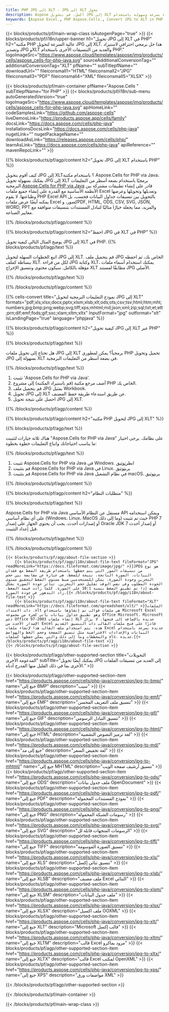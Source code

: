 ```yaml
---
title: PHP JPG إلى XLT - JPG إلى XLT محول
description: Aspose اكسل. قم بتحويل JPG إلى XLT بسرعة وسهولة باستخدام Aspose.Cells. PHP JPG إلى XLT. PHP احفظ JPG إلى XLT. احفظ JPG كـ XLT باستخدام PHP.
keywords: [Aspose Excel., PHP Aspose.Cells., Convert JPG to XLT in PHP., Save JPG to XLT using PHP., PHP JPG to XLT saveformat., JPG to XLT Converter., PHP Save JPG as XLT]
---
```

{{< blocks/products/pf/main-wrap-class isAutogenPage="true" >}}
{{< blocks/products/pf/i18n/upper-banner h1="تحويل JPG إلى XLT في PHP" h2="مكتبة PHP عالية السرعة لتحويل JPG إلى XLT. هذا حل برمجي احترافي لاستيراد وتصدير JPG وXLT والعديد من التنسيقات الأخرى باستخدام PHP." logoImageSrc="https://www.aspose.cloud/templates/aspose/img/products/cells/aspose_cells-for-php-java.svg" sourceAdditionalConversionTag="" additionalConversionTag="XLT" pfName="" subTitlepfName="" downloadUrl="" fileiconsmall1="HTML" fileiconsmall2="JPG" fileiconsmall3="PDF" fileiconsmall4="XML" fileiconsmall5="XLSX" >}}

{{< blocks/products/pf/main-container pfName="Aspose.Cells " subTitlepfName="for PHP" >}}
{{< blocks/products/pf/i18n/sub-menu autoGeneratedVersion="true" logoImageSrc="https://www.aspose.cloud/templates/aspose/img/products/cells/aspose_cells-for-php-java.svg" apiHomeLink="" codeSamplesLink="https://github.com/aspose-cells" liveDemosLink="https://products.aspose.app/cells/family" docsLink="https://docs.aspose.com/cells/php-java" installationsDocsLink="https://docs.aspose.com/cells/php-java" nugetLink="" nugetPackageName="" downloadAsLink="https://releases.aspose.com/cells/php/" learnAsLink="https://docs.aspose.com/cells/php-java" apiReference="" mavenRepoLink="" >}}


{{% blocks/products/pf/agp/content h2="تحويل JPG إلى XLT باستخدام PHP" %}}

كيف أقوم بتحويل JPG إلى XLT؟ باستخدام مكتبة Aspose.Cells for PHP via Java، يمكنك بسهولة تحويل JPG إلى XLT برمجيًا باستخدام بضعة أسطر من التعليمات البرمجية.[Aspose.Cells for PHP via Java](https://products.aspose.com/cells/php-java/) قادر على إنشاء تطبيقات مشتركة بين الأنظمة الأساسية مع القدرة على إنشاء جميع ملفات Excel وتعديلها وتحويلها وعرضها وطباعتها. لا يقوم PHP Excel API بالتحويل بين تنسيقات جداول البيانات فحسب، بل يمكنه أيضًا عرض ملفات Excel كصور، وPDF, HTML, ODS, CSV, SVG, JSON, WORD, PPT والمزيد، مما يجعله خيارًا مثاليًا لتبادل المستندات بتنسيقات متوافقة مع معايير الصناعة.
 
{{% /blocks/products/pf/agp/content %}}

{{% blocks/products/pf/agp/content h2="احفظ JPG في XLT في PHP" %}}

يوضح المثال التالي كيفية تحويل JPG إلى XLT في PHP.
{{% blocks/products/pf/agp/text %}}

اتبع الخطوات السهلة لتحويل JPG إلى XLT. قم بتحميل ملف JPG الخاص بك، ثم احفظه ببساطة كملف XLT. لكل من قراءة JPG وكتابة XLT، يمكنك استخدام أسماء ملفات مؤهلة بالكامل. سيكون محتوى وتنسيق الإخراج XLT مطابقًا لمستند JPG الأصلي.

{{% /blocks/products/pf/agp/text %}}

{{% /blocks/products/pf/agp/content %}}

{{% cells-convert title="نموذج التعليمات البرمجية لتحويل JPG إلى XLT" formats="pdf;xls;xlsx;docx;pptx;xlsm;xlsb;xlt;ods;ots;csv;tsv;html;htm;mht;numbers;jpg;bmp;png;webp;svg;tiff;xps;mhtml;md;json;xml;zip;sql;txt;et;ett;prn;dif;emf;fods;gif;sxc;xlam;xltm;xltx" InputFormat="jpg" outformat="xlt" IsLandingPage="true" language="phpjava" %}}

{{% blocks/products/pf/agp/content h2="كيفية تحويل JPG إلى XLT عبر PHP" %}}

{{% blocks/products/pf/agp/text %}}

هل تحتاج إلى تحويل ملفات JPG إلى XLT برمجياً؟ يمكن لمطوري PHP تحميل وتحويل JPG بسهولة إلى XLT في بضعة أسطر من التعليمات البرمجية.

{{% /blocks/products/pf/agp/text %}}

1.  تثبيت 'Aspose.Cells for PHP via Java'.
1.  أضف مرجع مكتبة (قم باستيراد المكتبة) إلى مشروع PHP الخاص بك.
1.  قم بتحميل ملف JPG بمثيل Workbook.
1.  تحويل JPG إلى XLT عن طريق استدعاء طريقة حفظ المصنف.
1.  احصل على نتيجة تحويل JPG إلى XLT.

{{% /blocks/products/pf/agp/content %}}

{{% blocks/products/pf/agp/content h2="مكتبة PHP لتحويل JPG إلى XLT" %}}

{{% blocks/products/pf/agp/text %}}

هناك ثلاثة خيارات لتثبيت "Aspose.Cells for PHP via Java" على نظامك. يرجى اختيار ما يناسب احتياجاتك واتباع التعليمات خطوة بخطوة:

{{% /blocks/products/pf/agp/text %}}

1.  تثبيت Aspose.Cells for PHP via Java في Windows. انظر[توثيق](https://docs.aspose.com/cells/php-java/setup-and-installation-guidelines/#windows)
1.  قم بتثبيت Aspose.Cells for PHP via Java في Linux. يرى[توثيق](https://docs.aspose.com/cells/php-java/setup-and-installation-guidelines/#linux)
1.  قم بتثبيت Aspose.Cells for PHP via Java في نظام التشغيل macOS. يرى[توثيق](https://docs.aspose.com/cells/php-java/setup-and-installation-guidelines/#mac)

{{% /blocks/products/pf/agp/content %}}

{{% blocks/products/pf/agp/content h2="متطلبات النظام" %}}

{{% blocks/products/pf/agp/text %}}

Aspose.Cells for PHP via Java مستقل عن النظام الأساسي API ويمكن استخدامه على أي نظام أساسي (Windows، Linux، MacOS وما إلى ذلك) حيث تم تثبيت PHP 7 أو إصدارات أحدث. يجب أن يحتوي الجهاز على إصدار Oracle JDK 7 أو إصدار أحدث قبل إعداد التثبيت.
 
{{% /blocks/products/pf/agp/text %}}


{{% /blocks/products/pf/agp/content %}}

<!-- aboutfile Starts -->
    {{< blocks/products/pf/agp/about-file-section >}}
        {{< blocks/products/pf/agp/i18n/about-file-text fileFormat="JPG" readMoreLink="https://docs.fileformat.com/image/jpg/" >}}JPEG هو نوع من تنسيقات الصور التي يتم حفظها باستخدام طريقة الضغط مع فقدان البيانات. الصورة الناتجة، نتيجة للضغط، هي عبارة عن مقايضة بين حجم التخزين وجودة الصورة. يمكن للمستخدمين ضبط مستوى الضغط لتحقيق مستوى الجودة المطلوب وفي نفس الوقت تقليل حجم التخزين. تتأثر جودة الصورة بشكل طفيف إذا تم تطبيق الضغط بنسبة 10:1 على الصورة. كلما زادت قيمة الضغط، زاد التدهور في جودة الصورة.{{< /blocks/products/pf/agp/i18n/about-file-text >}}
        {{< blocks/products/pf/agp/i18n/about-file-text fileFormat="XLT" readMoreLink="https://docs.fileformat.com/spreadsheet/xlt/" >}}الملفات ذات الامتداد .xlt هي ملفات قوالب تم إنشاؤها باستخدام Microsoft Excel وهو تطبيق جداول بيانات يأتي كجزء من مجموعة Office Microsoft. Microsoft دعم Office 97-2003 إنشاء ملفات XLT جديدة بالإضافة إلى فتحها. لا يزال الإصدار الأحدث من Excel قادرًا على فتح ملفات القالب ذات التنسيق القديم هذه. يتم استخدام ملف القالب هذا لإنشاء ملفات Excel جديدة بسرعة باستخدام البيانات والإعدادات الافتراضية مثل تنسيق الصفحة وحجم الخط والهوامش والمخططات وما إلى ذلك والتي يمكن حفظها كملفات xls. جديدة.{{< /blocks/products/pf/agp/i18n/about-file-text >}}
    {{< /blocks/products/pf/agp/about-file-section >}}
<!-- aboutfile Ends -->

{{< blocks/products/pf/agp/other-supported-section title="التحويلات المدعومة الأخرى" subTitle="يمكنك أيضًا تحويل JPG إلى العديد من تنسيقات الملفات الأخرى بما في ذلك القليل منها المدرج أدناه." >}}

{{< blocks/products/pf/agp/other-supported-section-item href="https://products.aspose.com/cells/php-java/conversion/jpg-to-bmp/" name="جبغ إلى BMP" description="سيب" >}}
{{< blocks/products/pf/agp/other-supported-section-item href="https://products.aspose.com/cells/php-java/conversion/jpg-to-emf/" name="جبغ إلى EMF" description="تنسيق ملف التعريف المحسن" >}}
{{< blocks/products/pf/agp/other-supported-section-item href="https://products.aspose.com/cells/php-java/conversion/jpg-to-gif/" name="جبغ إلى GIF" description="تنسيق التبادل الرسومي" >}}
{{< blocks/products/pf/agp/other-supported-section-item href="https://products.aspose.com/cells/php-java/conversion/jpg-to-html/" name="جبغ إلى HTML" description="لغة ترميز النصوص التشعبية" >}}
{{< blocks/products/pf/agp/other-supported-section-item href="https://products.aspose.com/cells/php-java/conversion/jpg-to-md/" name="جبغ إلى مد" description="لغة تخفيض السعر" >}}
{{< blocks/products/pf/agp/other-supported-section-item href="https://products.aspose.com/cells/php-java/conversion/jpg-to-mhtml/" name="جبغ إلى MHTML" description="تنسيق أرشيف صفحة الويب" >}}
{{< blocks/products/pf/agp/other-supported-section-item href="https://products.aspose.com/cells/php-java/conversion/jpg-to-ods/" name="جبغ إلى ODS" description="ملف جدول بيانات OpenDocument" >}}
{{< blocks/products/pf/agp/other-supported-section-item href="https://products.aspose.com/cells/php-java/conversion/jpg-to-pdf/" name="جبغ إلى PDF" description="نموذج المستندات المحمولة" >}}
{{< blocks/products/pf/agp/other-supported-section-item href="https://products.aspose.com/cells/php-java/conversion/jpg-to-png/" name="جبغ إلى PNG" description="رسومات الشبكة المحمولة" >}}
{{< blocks/products/pf/agp/other-supported-section-item href="https://products.aspose.com/cells/php-java/conversion/jpg-to-svg/" name="جبغ إلى SVG" description="الرسومات المتجهات قابلة لل" >}}
{{< blocks/products/pf/agp/other-supported-section-item href="https://products.aspose.com/cells/php-java/conversion/jpg-to-tiff/" name="جبغ إلى TIFF" description="تنسيق الصورة الموسومة" >}}
{{< blocks/products/pf/agp/other-supported-section-item href="https://products.aspose.com/cells/php-java/conversion/jpg-to-xls/" name="جبغ إلى XLS" description="تنسيق ثنائي إكسل" >}}
{{< blocks/products/pf/agp/other-supported-section-item href="https://products.aspose.com/cells/php-java/conversion/jpg-to-xlsb/" name="جبغ إلى XLSB" description="ملف مصنف Excel الثنائي" >}}
{{< blocks/products/pf/agp/other-supported-section-item href="https://products.aspose.com/cells/php-java/conversion/jpg-to-xlsm/" name="جبغ إلى XLSM" description="ملف جدول البيانات" >}}
{{< blocks/products/pf/agp/other-supported-section-item href="https://products.aspose.com/cells/php-java/conversion/jpg-to-xlsx/" name="جبغ إلى XLSX" description="ملف اكسيل OOXML" >}}
{{< blocks/products/pf/agp/other-supported-section-item href="https://products.aspose.com/cells/php-java/conversion/jpg-to-xlt/" name="جبغ إلى XLT" description="Microsoft قالب إكسل" >}}
{{< blocks/products/pf/agp/other-supported-section-item href="https://products.aspose.com/cells/php-java/conversion/jpg-to-xltm/" name="جبغ إلى XLTM" description="قالب Excel مزود بماكرو" >}}
{{< blocks/products/pf/agp/other-supported-section-item href="https://products.aspose.com/cells/php-java/conversion/jpg-to-xltx/" name="جبغ إلى XLTX" description="قالب Excel لمكتب OpenXML" >}}
{{< blocks/products/pf/agp/other-supported-section-item href="https://products.aspose.com/cells/php-java/conversion/jpg-to-xps/" name="جبغ إلى XPS" description="مواصفات ورق XML" >}}

{{< /blocks/products/pf/agp/other-supported-section >}}

{{< /blocks/products/pf/main-container >}}
    
{{< /blocks/products/pf/main-wrap-class >}}
